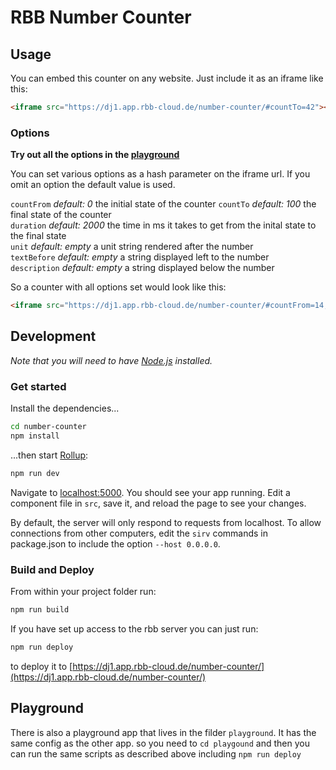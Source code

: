 # RBB Number Counter

## Usage

You can embed this counter on any website. Just include it as an iframe like this:

```html
<iframe src="https://dj1.app.rbb-cloud.de/number-counter/#countTo=42"></iframe>
```

### Options

**Try out all the options in the [playground](https://dj1.app.rbb-cloud.de/number-counter/playground/)**

You can set various options as a hash parameter on the iframe url.
If you omit an option the default value is used.

`countFrom` *default: 0* the initial state of the counter
`countTo` *default: 100* the final state of the counter  
`duration` *default: 2000* the time in ms it takes to get from the inital state to the final state  
`unit` *default: empty* a unit string rendered after the number  
`textBefore` *default: empty* a string displayed left to the number  
`description` *default: empty* a string displayed below the number

So a counter with all options set would look like this:

```html
<iframe src="https://dj1.app.rbb-cloud.de/number-counter/#countFrom=14,81&countTo=6,45&duration=1000&unit=Euro&textBefore=durchschnittlich&description=Angebotsmieten im Altbau aktuell und nach Mietendeckel"></iframe>
```

## Development

*Note that you will need to have [Node.js](https://nodejs.org) installed.*


### Get started

Install the dependencies...

```bash
cd number-counter
npm install
```

...then start [Rollup](https://rollupjs.org):

```bash
npm run dev
```

Navigate to [localhost:5000](http://localhost:5000). You should see your app running. Edit a component file in `src`, save it, and reload the page to see your changes.

By default, the server will only respond to requests from localhost. To allow connections from other computers, edit the `sirv` commands in package.json to include the option `--host 0.0.0.0`.


### Build and Deploy

From within your project folder run:

```bash
npm run build
```

If you have set up access to the rbb server you can just run:

```bash
npm run deploy
```
to deploy it to [https://dj1.app.rbb-cloud.de/number-counter/](https://dj1.app.rbb-cloud.de/number-counter/)

## Playground

There is also a playground app that lives in the filder `playground`. It has the same config as the other app.
so you need to `cd playgound` and then you can run the same scripts as described above including `npm run deploy`
